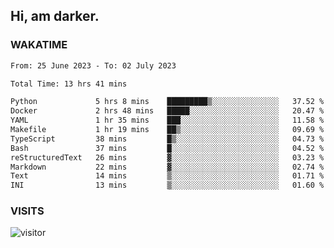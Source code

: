 ## Hi, am darker.

### WAKATIME

<!--START_SECTION:waka-->

```txt
From: 25 June 2023 - To: 02 July 2023

Total Time: 13 hrs 41 mins

Python             5 hrs 8 mins    █████████▒░░░░░░░░░░░░░░░   37.52 %
Docker             2 hrs 48 mins   █████░░░░░░░░░░░░░░░░░░░░   20.47 %
YAML               1 hr 35 mins    ███░░░░░░░░░░░░░░░░░░░░░░   11.58 %
Makefile           1 hr 19 mins    ██▒░░░░░░░░░░░░░░░░░░░░░░   09.69 %
TypeScript         38 mins         █▒░░░░░░░░░░░░░░░░░░░░░░░   04.73 %
Bash               37 mins         █░░░░░░░░░░░░░░░░░░░░░░░░   04.52 %
reStructuredText   26 mins         ▓░░░░░░░░░░░░░░░░░░░░░░░░   03.23 %
Markdown           22 mins         ▓░░░░░░░░░░░░░░░░░░░░░░░░   02.74 %
Text               14 mins         ▒░░░░░░░░░░░░░░░░░░░░░░░░   01.71 %
INI                13 mins         ▒░░░░░░░░░░░░░░░░░░░░░░░░   01.60 %
```

<!--END_SECTION:waka-->

### VISITS
<!-- i should probably build this when i will have some time -->
![visitor](https://profile-counter.glitch.me/sanix-darker/count.svg)
